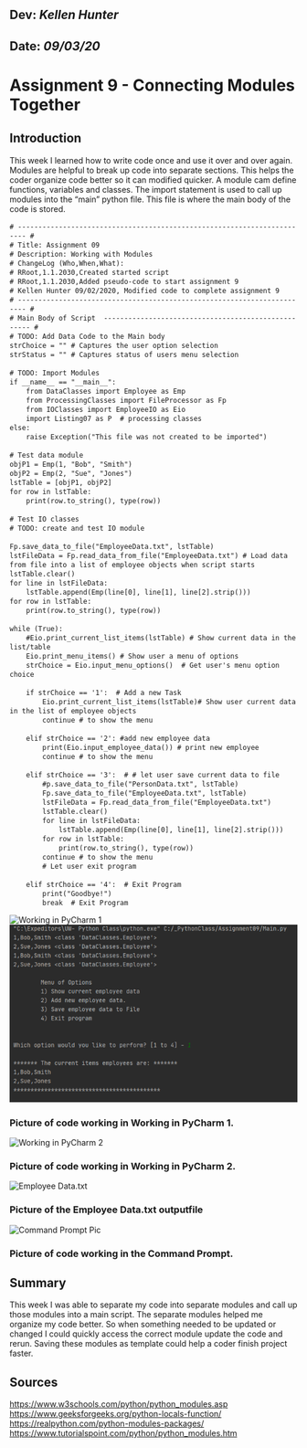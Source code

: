 ## **Dev:** *Kellen Hunter*  
## **Date:** *09/03/20*  

# Assignment 9 - Connecting Modules Together

## Introduction  

This week I learned how to write code once and use it over and over again. Modules are helpful to break up code into separate sections. This helps the coder organize code better so it can modified quicker. A module cam define functions, variables and classes. The import statement is used to call up modules into the “main” python file. This file is where the main body of the code is stored.  

```
# ------------------------------------------------------------------------ #
# Title: Assignment 09
# Description: Working with Modules
# ChangeLog (Who,When,What):
# RRoot,1.1.2030,Created started script
# RRoot,1.1.2030,Added pseudo-code to start assignment 9
# Kellen Hunter 09/02/2020, Modified code to complete assignment 9
# ------------------------------------------------------------------------ #
# Main Body of Script  ---------------------------------------------------- #
# TODO: Add Data Code to the Main body
strChoice = "" # Captures the user option selection
strStatus = "" # Captures status of users menu selection

# TODO: Import Modules
if __name__ == "__main__":
    from DataClasses import Employee as Emp
    from ProcessingClasses import FileProcessor as Fp
    from IOClasses import EmployeeIO as Eio
    import Listing07 as P  # processing classes
else:
    raise Exception("This file was not created to be imported")

# Test data module
objP1 = Emp(1, "Bob", "Smith")
objP2 = Emp(2, "Sue", "Jones")
lstTable = [objP1, objP2]
for row in lstTable:
    print(row.to_string(), type(row))

# Test IO classes
# TODO: create and test IO module

Fp.save_data_to_file("EmployeeData.txt", lstTable)
lstFileData = Fp.read_data_from_file("EmployeeData.txt") # Load data from file into a list of employee objects when script starts
lstTable.clear()
for line in lstFileData:
    lstTable.append(Emp(line[0], line[1], line[2].strip()))
for row in lstTable:
    print(row.to_string(), type(row))

while (True):
    #Eio.print_current_list_items(lstTable) # Show current data in the list/table
    Eio.print_menu_items() # Show user a menu of options
    strChoice = Eio.input_menu_options()  # Get user's menu option choice

    if strChoice == '1':  # Add a new Task
        Eio.print_current_list_items(lstTable)# Show user current data in the list of employee objects
        continue # to show the menu

    elif strChoice == '2': #add new employee data
        print(Eio.input_employee_data()) # print new employee
        continue # to show the menu

    elif strChoice == '3':  # # let user save current data to file
        #p.save_data_to_file("PersonData.txt", lstTable)
        Fp.save_data_to_file("EmployeeData.txt", lstTable)
        lstFileData = Fp.read_data_from_file("EmployeeData.txt")
        lstTable.clear()
        for line in lstFileData:
            lstTable.append(Emp(line[0], line[1], line[2].strip()))
        for row in lstTable:
            print(row.to_string(), type(row))
        continue # to show the menu
        # Let user exit program

    elif strChoice == '4':  # Exit Program
        print("Goodbye!")
        break  # Exit Program
```

![Working in PyCharm 1](https://kbhunter5.github.io/IntroToProg-Python-Mod09/docs/PyCharmPic1.png "Working in PyCharm 1")
![Working in PyCharm 1](https://github.com/kbhunter5/IntroToProg-Python-Mod09/blob/master/doc/PyCharmPic1.png "Working in PyCharm 1")

### Picture of code working in Working in PyCharm 1.

![Working in PyCharm 2](https://kbhunter5.github.io/IntroToProg-Python-Mod09/docs/PyCharmPic2.png "Working in PyCharm 2")
### Picture of code working in Working in PyCharm 2.

![Employee Data.txt](https://kbhunter5.github.io/IntroToProg-Python-Mod09/docs/CommandPrompt.png "Employee Data.txt")
### Picture of the Employee Data.txt outputfile

![Command Prompt Pic](https://kbhunter5.github.io/IntroToProg-Python-Mod09/docs/CommandPrompt.png "Command Prompt Pic")
### Picture of code working in the Command Prompt.

## Summary

This week I was able to separate my code into separate modules and call up those modules into a main script. The separate modules helped me organize my code better. So when something needed to be updated or changed I could quickly access the correct module update the code and rerun. Saving these modules as template could help a coder finish project faster.  

## Sources
https://www.w3schools.com/python/python_modules.asp  
https://www.geeksforgeeks.org/python-locals-function/  
https://realpython.com/python-modules-packages/  
https://www.tutorialspoint.com/python/python_modules.htm  
